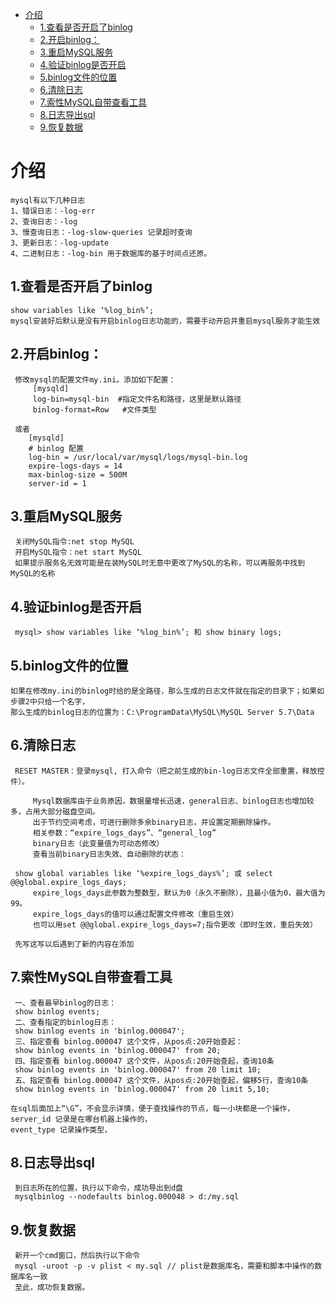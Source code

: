 
* [介绍](#介绍)
  * [1\.查看是否开启了binlog](#1查看是否开启了binlog)
  * [2\.开启binlog：](#2开启binlog)
  * [3\.重启MySQL服务](#3重启mysql服务)
  * [4\.验证binlog是否开启](#4验证binlog是否开启)
  * [5\.binlog文件的位置](#5binlog文件的位置)
  * [6\.清除日志](#6清除日志)
  * [7\.索性MySQL自带查看工具](#7索性mysql自带查看工具)
  * [8\.日志导出sql](#8日志导出sql)
  * [9\.恢复数据](#9恢复数据)


# 介绍

    mysql有以下几种日志
    1、错误日志：-log-err
    2、查询日志：-log
    3、慢查询日志：-log-slow-queries 记录超时查询
    3、更新日志：-log-update
    4、二进制日志：-log-bin 用于数据库的基于时间点还原。
    
## 1.查看是否开启了binlog

    show variables like ‘%log_bin%’;
    mysql安装好后默认是没有开启binlog日志功能的，需要手动开启并重启mysql服务才能生效
    
## 2.开启binlog：

     修改mysql的配置文件my.ini。添加如下配置：
         [mysqld]
         log-bin=mysql-bin	#指定文件名和路径，这里是默认路径
         binlog-format=Row   #文件类型
         
     或者
        [mysqld]
        # binlog 配置
        log-bin = /usr/local/var/mysql/logs/mysql-bin.log
        expire-logs-days = 14
        max-binlog-size = 500M
        server-id = 1

## 3.重启MySQL服务

     关闭MySQL指令:net stop MySQL
     开启MySQL指令：net start MySQL
     如果提示服务名无效可能是在装MySQL时无意中更改了MySQL的名称，可以再服务中找到MySQL的名称
     
## 4.验证binlog是否开启

     mysql> show variables like ‘%log_bin%’; 和 show binary logs;

## 5.binlog文件的位置

    如果在修改my.ini的binlog时给的是全路径，那么生成的日志文件就在指定的目录下；如果如步骤2中只给一个名字，
    那么生成的binlog日志的位置为：C:\ProgramData\MySQL\MySQL Server 5.7\Data

## 6.清除日志
     
     RESET MASTER：登录mysql, 打入命令（把之前生成的bin-log日志文件全部重置，释放控件）。
     
         Mysql数据库由于业务原因，数据量增长迅速，general日志、binlog日志也增加较多，占用大部分磁盘空间。
         出于节约空间考虑，可进行删除多余binary日志，并设置定期删除操作。
         相关参数：“expire_logs_days”、“general_log”
         binary日志（此变量值为可动态修改）
         查看当前binary日志失效、自动删除的状态：
     
     show global variables like ‘%expire_logs_days%’; 或 select @@global.expire_logs_days;
         expire_logs_days此参数为整数型，默认为0（永久不删除），且最小值为0，最大值为99。
         expire_logs_days的值可以通过配置文件修改（重启生效）
         也可以用set @@global.expire_logs_days=7;指令更改（即时生效，重启失效）
     
     先写这写以后遇到了新的内容在添加

## 7.索性MySQL自带查看工具
     
     
     一、查看最早binlog的日志：
     show binlog events;
     二、查看指定的binlog日志：
     show binlog events in 'binlog.000047';
     三、指定查看 binlog.000047 这个文件，从pos点:20开始查起：        
     show binlog events in 'binlog.000047' from 20;      
     四、指定查看 binlog.000047 这个文件，从pos点:20开始查起，查询10条        
     show binlog events in 'binlog.000047' from 20 limit 10;      
     五、指定查看 binlog.000047 这个文件，从pos点:20开始查起，偏移5行，查询10条        
     show binlog events in 'binlog.000047' from 20 limit 5,10;

    在sql后面加上“\G”，不会显示详情，便于查找操作的节点，每一小块都是一个操作，server_id 记录是在哪台机器上操作的，
    event_type 记录操作类型，

## 8.日志导出sql

     到日志所在的位置，执行以下命令，成功导出到d盘
     mysqlbinlog --nodefaults binlog.000048 > d:/my.sql 

## 9.恢复数据

     新开一个cmd窗口，然后执行以下命令
     mysql -uroot -p -v plist < my.sql // plist是数据库名，需要和脚本中操作的数据库名一致
     至此，成功恢复数据。
